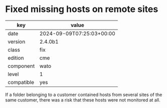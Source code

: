 [//]: # (werk v2)
# Fixed missing hosts on remote sites

key        | value
---------- | ---
date       | 2024-09-09T07:25:03+00:00
version    | 2.4.0b1
class      | fix
edition    | cme
component  | wato
level      | 1
compatible | yes

If a folder belonging to a customer contained hosts from several sites of the same customer, there was a risk that these hosts were not monitored at all.

